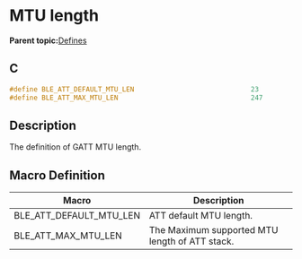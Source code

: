 # MTU length

**Parent topic:**[Defines](GUID-E2F81023-B198-4263-A123-9225588A0E6E.md)

## C

```c
#define BLE_ATT_DEFAULT_MTU_LEN                             23
#define BLE_ATT_MAX_MTU_LEN                                 247
```

## Description

The definition of GATT MTU length.

## Macro Definition

|Macro|Description|
|-----|-----------|
|BLE\_ATT\_DEFAULT\_MTU\_LEN|ATT default MTU length.|
|BLE\_ATT\_MAX\_MTU\_LEN|The Maximum supported MTU length of ATT stack.|

